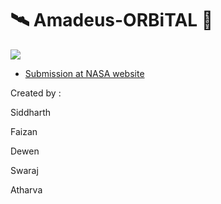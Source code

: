 # 🛰 Amadeus-ORBiTAL 🚀

![](https://www.nasa.gov/sites/default/files/thumbnails/image/nasa-logo-web-rgb.png)

- [Submission at NASA website](https://2020.spaceappschallenge.org/challenges/connect/orbital-sky/teams/amadeus/project)

Created by :

Siddharth

Faizan

Dewen

Swaraj

Atharva
